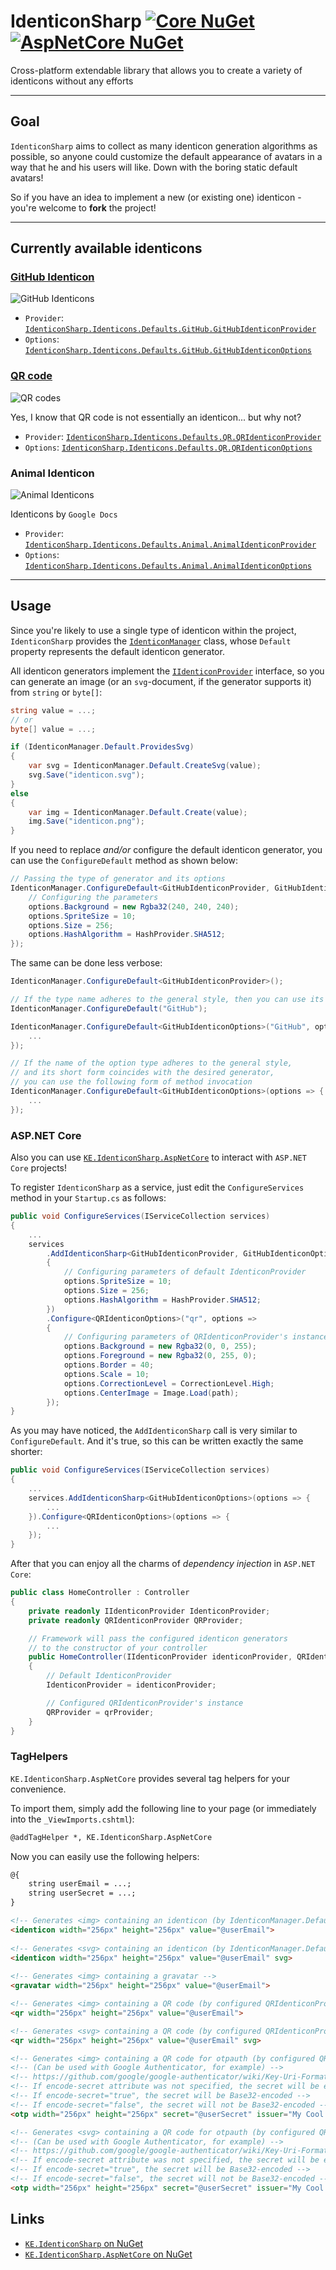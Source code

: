 # IdenticonSharp [![Core NuGet][core-badge]][core-nuget] [![AspNetCore NuGet][asp-badge]][asp-nuget]

Cross-platform extendable library that allows you to create a variety of identicons without any efforts

-------------

## Goal

`IdenticonSharp` aims to collect as many identicon generation algorithms as possible, so anyone could customize the default appearance of avatars in a way that he and his users will like. Down with the boring static default avatars!

So if you have an idea to implement a new (or existing one) identicon - you're welcome to **fork** the project!

------

## Currently available identicons


### [GitHub Identicon](https://github.blog/2013-08-14-identicons/)

![GitHub Identicons](media/github.png)

 - `Provider`: [`IdenticonSharp.Identicons.Defaults.GitHub.GitHubIdenticonProvider`](https://github.com/Kir-Antipov/IdenticonSharp/blob/master/KE.IdenticonSharp/Identicons/Defaults/GitHub/GitHubIdenticonProvider.cs)
 - `Options`:  [`IdenticonSharp.Identicons.Defaults.GitHub.GitHubIdenticonOptions`](https://github.com/Kir-Antipov/IdenticonSharp/blob/master/KE.IdenticonSharp/Identicons/Defaults/GitHub/GitHubIdenticonOptions.cs)

### [QR code](https://www.qrcode.com/)

![QR codes](media/qr.png)

Yes, I know that QR code is not essentially an identicon... but why not?

 - `Provider`: [`IdenticonSharp.Identicons.Defaults.QR.QRIdenticonProvider`](https://github.com/Kir-Antipov/IdenticonSharp/blob/master/KE.IdenticonSharp/Identicons/Defaults/QR/QRIdenticonProvider.cs)
 - `Options`:  [`IdenticonSharp.Identicons.Defaults.QR.QRIdenticonOptions`](https://github.com/Kir-Antipov/IdenticonSharp/blob/master/KE.IdenticonSharp/Identicons/Defaults/QR/QRIdenticonOptions.cs)


### Animal Identicon

![Animal Identicons](media/animal.png)

Identicons by `Google Docs`

 - `Provider`: [`IdenticonSharp.Identicons.Defaults.Animal.AnimalIdenticonProvider`](https://github.com/Kir-Antipov/IdenticonSharp/blob/master/KE.IdenticonSharp/Identicons/Defaults/Animal/AnimalIdenticonProvider.cs)
 - `Options`:  [`IdenticonSharp.Identicons.Defaults.Animal.AnimalIdenticonOptions`](https://github.com/Kir-Antipov/IdenticonSharp/blob/master/KE.IdenticonSharp/Identicons/Defaults/Animal/AnimalIdenticonOptions.cs)

------

## Usage

Since you're likely to use a single type of identicon within the project, `IdenticonSharp` provides the [`IdenticonManager`](https://github.com/Kir-Antipov/IdenticonSharp/blob/master/KE.IdenticonSharp/IdenticonManager.cs) class, whose `Default` property represents the default identicon generator.

All identicon generators implement the [`IIdenticonProvider`](https://github.com/Kir-Antipov/IdenticonSharp/blob/master/KE.IdenticonSharp/Identicons/IIdenticonProvider.cs) interface, so you can generate an image (or an `svg`-document, if the generator supports it) from `string` or `byte[]`:

```csharp
string value = ...;
// or
byte[] value = ...;

if (IdenticonManager.Default.ProvidesSvg)
{
    var svg = IdenticonManager.Default.CreateSvg(value);
    svg.Save("identicon.svg");
}
else
{
    var img = IdenticonManager.Default.Create(value);
    img.Save("identicon.png");
}
```

If you need to replace *and/or* configure the default identicon generator, you can use the `ConfigureDefault` method as shown below:

```csharp
// Passing the type of generator and its options
IdenticonManager.ConfigureDefault<GitHubIdenticonProvider, GitHubIdenticonOptions>(options => {
    // Configuring the parameters
    options.Background = new Rgba32(240, 240, 240);
    options.SpriteSize = 10;
    options.Size = 256;
    options.HashAlgorithm = HashProvider.SHA512;
});
```

The same can be done less verbose:

```csharp
IdenticonManager.ConfigureDefault<GitHubIdenticonProvider>();

// If the type name adheres to the general style, then you can use its short form
IdenticonManager.ConfigureDefault("GitHub");

IdenticonManager.ConfigureDefault<GitHubIdenticonOptions>("GitHub", options => {
    ...
});

// If the name of the option type adheres to the general style, 
// and its short form coincides with the desired generator, 
// you can use the following form of method invocation
IdenticonManager.ConfigureDefault<GitHubIdenticonOptions>(options => {
    ...
});
```

### ASP.NET Core

Also you can use [`KE.IdenticonSharp.AspNetCore`][asp-nuget] to interact with `ASP.NET Core` projects!

To register `IdenticonSharp` as a service, just edit the `ConfigureServices` method in your `Startup.cs` as follows:

```csharp
public void ConfigureServices(IServiceCollection services)
{
    ...
    services
        .AddIdenticonSharp<GitHubIdenticonProvider, GitHubIdenticonOptions>(options =>
        {
            // Configuring parameters of default IdenticonProvider 
            options.SpriteSize = 10;
            options.Size = 256;
            options.HashAlgorithm = HashProvider.SHA512;
        })
        .Configure<QRIdenticonOptions>("qr", options => 
        {
            // Configuring parameters of QRIdenticonProvider's instance 
            options.Background = new Rgba32(0, 0, 255);
            options.Foreground = new Rgba32(0, 255, 0);
            options.Border = 40;
            options.Scale = 10;
            options.CorrectionLevel = CorrectionLevel.High;
            options.CenterImage = Image.Load(path);
        });
}
```

As you may have noticed, the `AddIdenticonSharp` call is very similar to `ConfigureDefault`. And it's true, so this can be written exactly the same shorter:

```csharp
public void ConfigureServices(IServiceCollection services)
{
    ...
    services.AddIdenticonSharp<GitHubIdenticonOptions>(options => {
        ...
    }).Configure<QRIdenticonOptions>(options => {
        ...
    });
}
```

After that you can enjoy all the charms of *dependency injection* in `ASP.NET Core`:

```csharp
public class HomeController : Controller
{
    private readonly IIdenticonProvider IdenticonProvider;
    private readonly QRIdenticonProvider QRProvider;

    // Framework will pass the configured identicon generators 
    // to the constructor of your controller
    public HomeController(IIdenticonProvider identiconProvider, QRIdenticonProvider qrProvider)
    {
        // Default IdenticonProvider
        IdenticonProvider = identiconProvider;

        // Configured QRIdenticonProvider's instance 
        QRProvider = qrProvider;
    }
}
```

### TagHelpers

`KE.IdenticonSharp.AspNetCore` provides several tag helpers for your convenience.

To import them, simply add the following line to your page (or immediately into the `_ViewImports.cshtml`):

```html
@addTagHelper *, KE.IdenticonSharp.AspNetCore
```

Now you can easily use the following helpers:

```html
@{
    string userEmail = ...;
    string userSecret = ...;
}

<!-- Generates <img> containing an identicon (by IdenticonManager.Default) -->
<identicon width="256px" height="256px" value="@userEmail">
    
<!-- Generates <svg> containing an identicon (by IdenticonManager.Default) -->
<identicon width="256px" height="256px" value="@userEmail" svg>
    
<!-- Generates <img> containing a gravatar -->
<gravatar width="256px" height="256px" value="@userEmail">

<!-- Generates <img> containing a QR code (by configured QRIdenticonProvider instance) -->
<qr width="256px" height="256px" value="@userEmail">

<!-- Generates <svg> containing a QR code (by configured QRIdenticonProvider instance) -->
<qr width="256px" height="256px" value="@userEmail" svg>

<!-- Generates <img> containing a QR code for otpauth (by configured QRIdenticonProvider instance) -->
<!-- (Can be used with Google Authenticator, for example) -->
<!-- https://github.com/google/google-authenticator/wiki/Key-Uri-Format -->
<!-- If encode-secret attribute was not specified, the secret will be encoded only if it contains non-Base32 characters -->
<!-- If encode-secret="true", the secret will be Base32-encoded -->
<!-- If encode-secret="false", the secret will not be Base32-encoded -->
<otp width="256px" height="256px" secret="@userSecret" issuer="My Cool Site" user="@userEmail">

<!-- Generates <svg> containing a QR code for otpauth (by configured QRIdenticonProvider instance) -->
<!-- (Can be used with Google Authenticator, for example) -->
<!-- https://github.com/google/google-authenticator/wiki/Key-Uri-Format -->
<!-- If encode-secret attribute was not specified, the secret will be encoded only if it contains non-Base32 characters -->
<!-- If encode-secret="true", the secret will be Base32-encoded -->
<!-- If encode-secret="false", the secret will not be Base32-encoded -->
<otp width="256px" height="256px" secret="@userSecret" issuer="My Cool Site" user="@userEmail" svg>
```

## Links

 - [`KE.IdenticonSharp` on NuGet][core-nuget]
 - [`KE.IdenticonSharp.AspNetCore` on NuGet][asp-nuget]


 [core-nuget]: https://www.nuget.org/packages/KE.IdenticonSharp/ 
 [asp-nuget]: https://www.nuget.org/packages/KE.IdenticonSharp.AspNetCore/

 [core-badge]: https://img.shields.io/nuget/v/KE.IdenticonSharp
 [asp-badge]: https://img.shields.io/nuget/v/KE.IdenticonSharp.AspNetCore